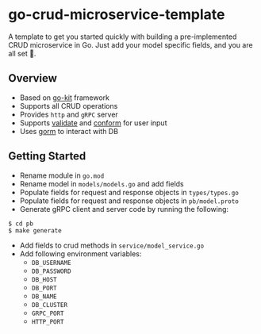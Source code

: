 # go-crud-microservice-template

A template to get you started quickly with building a pre-implemented CRUD microservice in Go. 
Just add your model specific fields, and you are all set :rocket:.

## Overview

- Based on [go-kit](https://github.com/go-kit/kit) framework
- Supports all CRUD operations
- Provides `http` and `gRPC` server
- Supports [validate](https://github.com/go-playground/validator) and [conform](https://github.com/leebenson/conform) for user input
- Uses [gorm](https://github.com/go-gorm/gorm) to interact with DB

## Getting Started

- Rename module in `go.mod`
- Rename model in `models/models.go` and add fields
- Populate fields for request and response objects in `types/types.go`
- Populate fields for request and response objects in `pb/model.proto`
- Generate gRPC client and server code by running the following:
```shell
$ cd pb
$ make generate
```
- Add fields to crud methods in `service/model_service.go`
- Add following environment variables:
  - `DB_USERNAME`
  - `DB_PASSWORD`
  - `DB_HOST`
  - `DB_PORT`
  - `DB_NAME`
  - `DB_CLUSTER`
  - `GRPC_PORT`
  - `HTTP_PORT`